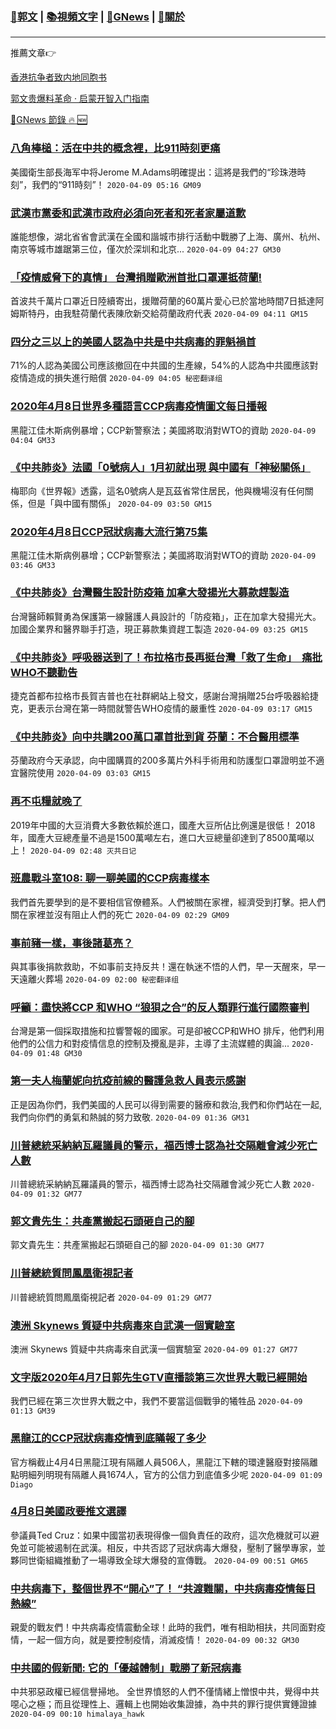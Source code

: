 ###  [:eagle:郭文](https://github.com/ourhimalayas/txt) | [:books:視頻文字](https://github.com/ourhimalayas/txt/blob/master/content/README.md) | [:newspaper:GNews](https://github.com/ourhimalayas/txt/blob/master/content/gnews/README.md) | [:pray:關於](https://github.com/ourhimalayas/home/tree/master/about)
---

推薦文章:point_right:

[香港抗争者致内地同胞书](https://github.com/ourhimalayas/news/blob/master/2019/08/a_letter_from_the_hong_kong_people.md)

[郭文贵爆料革命 · 启蒙开智入门指南](https://github.com/ourhimalayas/txt/issues/1)

[:newspaper:GNews 節錄 :fire: :new:](https://github.com/ourhimalayas/txt/blob/master/content/gnews/README.md) 



### [八角棒槌：活在中共的概念裡，比911時刻更痛](/content/gnews/1/README.md)

美國衛生部長海军中将Jerome M.Adams明確提出：這將是我們的“珍珠港時刻”，我們的“911時刻”！  `2020-04-09 05:16 GM09`

### [武漢市黨委和武漢市政府必須向死者和死者家屬道歉](/content/gnews/2/README.md)

誰能想像，湖北省省會武漢在全國和諧城市排行活動中戰勝了上海、廣州、杭州、南京等城市雄踞第三位，僅次於深圳和北京...  `2020-04-09 04:27 GM30`

### [「疫情威脅下的真情」 台灣捐贈歐洲首批口罩運抵荷蘭!](/content/gnews/3/README.md)

首波共千萬片口罩近日陸續寄出，援贈荷蘭的60萬片愛心已於當地時間7日抵達阿姆斯特丹，由我駐荷蘭代表陳欣新交給荷蘭政府代表  `2020-04-09 04:11 GM15`

### [四分之三以上的美國人認為中共是中共病毒的罪魁禍首](/content/gnews/4/README.md)

71%的人認為美國公司應該撤回在中共國的生產線，54%的人認為中共國應該對疫情造成的損失進行賠償  `2020-04-09 04:05 秘密翻译组`

### [2020年4月8日世界多種語言CCP病毒疫情圖文每日播報](/content/gnews/5/README.md)

黑龍江佳木斯病例暴增；CCP新警察法；美國將取消對WTO的資助  `2020-04-09 04:04 GM33`

### [《中共肺炎》法國「0號病人」1月初就出現 與中國有「神秘關係」](/content/gnews/6/README.md)

梅耶向《世界報》透露，這名0號病人是瓦茲省常住居民，他與機場沒有任何關係，但是「與中國有關係」  `2020-04-09 03:50 GM15`

### [2020年4月8日CCP冠狀病毒大流行第75集](/content/gnews/7/README.md)

黑龍江佳木斯病例暴增；CCP新警察法；美國將取消對WTO的資助  `2020-04-09 03:46 GM33`

### [《中共肺炎》台灣醫生設計防疫箱 加拿大發揚光大募款趕製造](/content/gnews/8/README.md)

台灣醫師賴賢勇為保護第一線醫護人員設計的「防疫箱」，正在加拿大發揚光大。加國企業界和醫界聯手打造，現正募款集資趕工製造  `2020-04-09 03:25 GM15`

### [《中共肺炎》呼吸器送到了！布拉格市長再挺台灣「救了生命」　痛批WHO不聽勸告](/content/gnews/9/README.md)

捷克首都布拉格市長賀吉普也在社群網站上發文，感謝台灣捐贈25台呼吸器給捷克，更表示台灣在第一時間就警告WHO疫情的嚴重性  `2020-04-09 03:17 GM15`

### [《中共肺炎》向中共購200萬口罩首批到貨 芬蘭：不合醫用標準](/content/gnews/10/README.md)

芬蘭政府今天承認，向中國購買的200多萬片外科手術用和防護型口罩證明並不適宜醫院使用  `2020-04-09 03:03 GM15`

### [再不屯糧就晚了](/content/gnews/11/README.md)

2019年中國的大豆消費大多數依賴於進口，國產大豆所佔比例還是很低！ 2018年，國產大豆總產量不過是1500萬噸左右，進口大豆總量卻達到了8500萬噸以上！  `2020-04-09 02:48 灭共日记`

### [班農戰斗室108: 聊一聊美國的CCP病毒樣本](/content/gnews/12/README.md)

我們首先要學到的是不要相信官僚體系。人們被關在家裡，經濟受到打擊。把人們關在家裡並沒有阻止人們的死亡  `2020-04-09 02:29 GM09`

### [事前豬一樣，事後諸葛亮？](/content/gnews/13/README.md)

與其事後捐款救助，不如事前支持反共！還在執迷不悟的人們，早一天醒來，早一天遠離火葬場  `2020-04-09 02:00 秘密翻译组`

### [呼籲：盡快將CCP 和WHO “狼狽之合”的反人類罪行進行國際審判](/content/gnews/14/README.md)

台灣是第一個採取措施和拉響警報的國家。可是卻被CCP和WHO 排斥，他們利用他們的公信力和對疫情信息的控制及攪亂是非，主導了主流媒體的輿論...  `2020-04-09 01:48 GM30`

### [第一夫人梅蘭妮向抗疫前線的醫護急救人員表示感謝](/content/gnews/15/README.md)

正是因為你們，我們美國的人民可以得到需要的醫療和救治,我們和你們站在一起,我們向你們的勇氣和熱誠的努力致敬.  `2020-04-09 01:36 GM31`

### [川普總統采納納瓦羅議員的警示，福西博士認為社交隔離會減少死亡人數](/content/gnews/16/README.md)

川普總統采納納瓦羅議員的警示，福西博士認為社交隔離會減少死亡人數  `2020-04-09 01:32 GM77`

### [郭文貴先生：共產黨搬起石頭砸自己的腳](/content/gnews/17/README.md)

郭文貴先生：共產黨搬起石頭砸自己的腳  `2020-04-09 01:30 GM77`

### [川普總統質問鳳凰衛視記者](/content/gnews/18/README.md)

川普總統質問鳳凰衛視記者  `2020-04-09 01:29 GM77`

### [澳洲 Skynews 質疑中共病毒來自武漢一個實驗室](/content/gnews/19/README.md)

澳洲 Skynews 質疑中共病毒來自武漢一個實驗室  `2020-04-09 01:27 GM77`

### [文字版2020年4月7日郭先生GTV直播談第三次世界大戰已經開始](/content/gnews/20/README.md)

我們已經在第三次世界大戰之中，我們不要當這個戰爭的犧牲品  `2020-04-09 01:13 GM39`

### [黑龍江的CCP冠狀病毒疫情到底瞞報了多少](/content/gnews/21/README.md)

官方稱截止4月4日黑龍江現有隔離人員506人，黑龍江下轄的環達醫廢對接隔離點明細列明現有隔離人員1674人，官方的公信力到底值多少呢  `2020-04-09 01:09 Diago`

### [4月8日美國政要推文選譯](/content/gnews/22/README.md)

參議員Ted Cruz：如果中國當初表現得像一個負責任的政府，這次危機就可以避免並可能被遏制在武漢。相反，中共否認了冠狀病毒大爆發，壓制了醫學專家，並夥同世衛組織推動了一場導致全球大爆發的宣傳戰。  `2020-04-09 00:51 GM65`

### [中共病毒下，整個世界不“開心”了！ “共渡難關，中共病毒疫情每日熱線”](/content/gnews/23/README.md)

親愛的戰友們！中共病毒疫情震動全球！此時的我們，唯有相助相扶，共同面對疫情，一起一個方向，就是要控制疫情，消滅疫情！  `2020-04-09 00:32 GM30`

### [中共國的假新聞: 它的「優越體制」戰勝了新冠病毒](/content/gnews/24/README.md)

中共邪惡政權已經信譽掃地。 全世界憤怒的人們不僅情緒上憎恨中共，覺得中共噁心之極；而且從理性上、邏輯上也開始收集證據，為中共的罪行提供實錘證據  `2020-04-09 00:10 himalaya_hawk`


